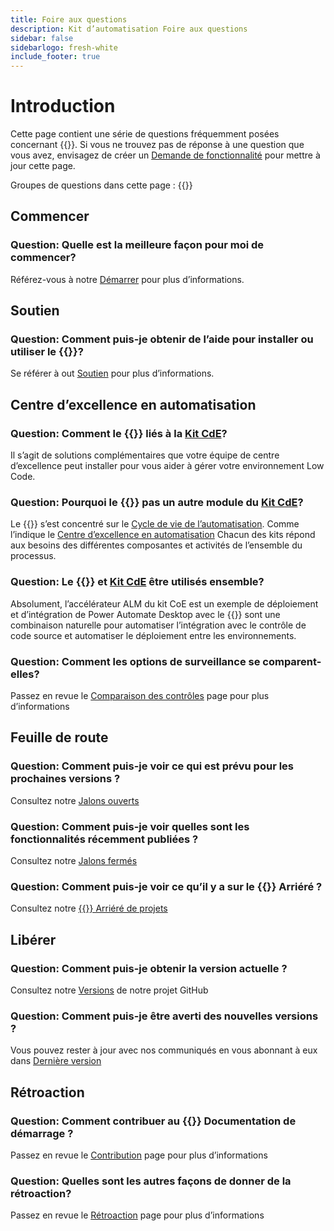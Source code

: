 ```yaml
---
title: Foire aux questions
description: Kit d’automatisation Foire aux questions
sidebar: false
sidebarlogo: fresh-white
include_footer: true
---
```

# Introduction

Cette page contient une série de questions fréquemment posées concernant {{<product-name>}}. Si vous ne trouvez pas de réponse à une question que vous avez, envisagez de créer un [Demande de fonctionnalité](https://github.com/microsoft/powercat-automation-kit/issues/new/choose) pour mettre à jour cette page.

Groupes de questions dans cette page :
{{<toc>}}

## Commencer

### **Question:** Quelle est la meilleure façon pour moi de commencer?

Référez-vous à notre [Démarrer](/fr/get-started) pour plus d’informations.

## Soutien

### **Question:** Comment puis-je obtenir de l’aide pour installer ou utiliser le {{<product-name>}}?

Se référer à out [Soutien](/fr/support) pour plus d’informations.

## Centre d’excellence en automatisation

### **Question:** Comment le {{<product-name>}} liés à la [Kit CdE](https://learn.microsoft.com/power-platform/guidance/coe/starter-kit)?

Il s’agit de solutions complémentaires que votre équipe de centre d’excellence peut installer pour vous aider à gérer votre environnement Low Code.

### **Question:** Pourquoi le {{<product-name>}} pas un autre module du [Kit CdE](https://learn.microsoft.com/power-platform/guidance/coe/starter-kit)?

Le {{<product-name>}} s’est concentré sur le [Cycle de vie de l’automatisation](https://learn.microsoft.com/power-automate/guidance/automation-kit/overview/automation-coe-strategy#automation-lifecycle). Comme l’indique le [Centre d’excellence en automatisation](https://learn.microsoft.com/power-automate/guidance/automation-kit/overview/automation-coe-strategy#automation-center-of-excellence) Chacun des kits répond aux besoins des différentes composantes et activités de l’ensemble du processus.

### **Question:** Le {{<product-name>}} et [Kit CdE](https://learn.microsoft.com/power-platform/guidance/coe/starter-kit) être utilisés ensemble?

Absolument, l’accélérateur ALM du kit CoE est un exemple de déploiement et d’intégration de Power Automate Desktop avec le {{<product-name>}} sont une combinaison naturelle pour automatiser l’intégration avec le contrôle de code source et automatiser le déploiement entre les environnements.

### **Question:** Comment les options de surveillance se comparent-elles?

Passez en revue le [Comparaison des contrôles](/fr/monitoring-compare) page pour plus d’informations

## Feuille de route

### **Question:** Comment puis-je voir ce qui est prévu pour les prochaines versions ?

Consultez notre [Jalons ouverts](https://github.com/microsoft/powercat-automation-kit/milestones?state=open)

### **Question:** Comment puis-je voir quelles sont les fonctionnalités récemment publiées ?

Consultez notre [Jalons fermés](https://github.com/microsoft/powercat-automation-kit/milestones?state=closed)

### **Question:** Comment puis-je voir ce qu’il y a sur le {{<product-name>}} Arriéré ?

Consultez notre [{{<product-name>}} Arriéré de projets](https://aka.ms/ak4pp/backlog)

## Libérer

### **Question:** Comment puis-je obtenir la version actuelle ?

Consultez notre [Versions](https://github.com/microsoft/powercat-automation-kit/releases) de notre projet GitHub

### **Question:** Comment puis-je être averti des nouvelles versions ?

Vous pouvez rester à jour avec nos communiqués en vous abonnant à eux dans [Dernière version](https://github.com/microsoft/powercat-automation-kit#latest-release)

## Rétroaction

### **Question:** Comment contribuer au {{<product-name>}} Documentation de démarrage ?

Passez en revue le [Contribution](/fr/contribution) page pour plus d’informations

### **Question:** Quelles sont les autres façons de donner de la rétroaction?

Passez en revue le [Rétroaction](/fr/contribution/feedback) page pour plus d’informations
